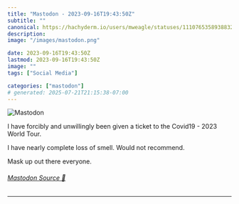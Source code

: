 ```yaml
---
title: "Mastodon - 2023-09-16T19:43:50Z"
subtitle: ""
canonical: https://hachyderm.io/users/mweagle/statuses/111076535893883292
description:
image: "/images/mastodon.png"

date: 2023-09-16T19:43:50Z
lastmod: 2023-09-16T19:43:50Z
image: ""
tags: ["Social Media"]

categories: ["mastodon"]
# generated: 2025-07-21T21:15:38-07:00
---
```

![Mastodon](/images/mastodon.png)

<p>I have forcibly and unwillingly been given a ticket to the  Covid19 - 2023 World Tour. </p><p>I have nearly complete loss of smell. Would not recommend. </p><p>Mask up out there everyone.</p>


###### [Mastodon Source 🐘](https://hachyderm.io/@mweagle/111076535893883292)

___
